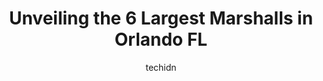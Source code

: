 ---
layout: ampstory
image: https://i0.wp.com/www.depkes.org/wp-content/uploads/2023/06/marshalls-0-in-orlando-fl-1685965665.jpeg?resize=640,853
author: techidn
featured: false
description: Discover the impressive array of Marshalls options in Orlando FL, where you can find 6 of the largest Marshalls establishments in the area. From renowned classics to hidden gems, Orlando FL 
title: Unveiling the 6 Largest Marshalls in Orlando FL
cover:
   title: Unveiling the 6 Largest Marshalls in Orlando FL
   subtitle: Rickpate
   background: https://www.depkes.org/wp-content/uploads/2023/06/marshalls-0-in-orlando-fl-1685965665.jpeg

pages: 
 - layout: thirds
   top: <h1>#1 Marshalls</h1>
   bottom: "<p>Nice store. You could buy many household essentials, as well as clothes, cosmetics and accessories at affordable prices.  This is a stock store.  I liked the quality of s</p>"
   background: https://www.depkes.org/wp-content/uploads/2023/06/marshalls-1-in-orlando-fl-1685965666.jpeg
   backgroundblur: true
 - layout: thirds
   top: <h1>#2 Marshalls</h1>
   bottom: "<p>7911 S Orange Blossom Trl, Orlando, FL 32809, United States</p>"
   background: https://www.depkes.org/wp-content/uploads/2023/06/marshalls-2-in-orlando-fl-1685965666.jpeg
   cta:
      link: https://www.depkes.org/blog/unveiling-the-6-largest-marshalls-in-orlando-fl/
      text: Unveiling the 6 Largest Marshalls in Orlando FL
 - layout: thirds
   top: <h1>#3 Marshalls</h1>
   bottom: "<p>2642 E Colonial Dr, Orlando, FL 32803, United States</p>"
   background: https://www.depkes.org/wp-content/uploads/2023/06/marshalls-3-in-orlando-fl-1685965667.jpeg
   cta:
      link: https://www.depkes.org/blog/unveiling-the-6-largest-marshalls-in-orlando-fl/
      text: Unveiling the 6 Largest Marshalls in Orlando FL
 - layout: thirds
   top: <h1>#4 Marshalls</h1>
   bottom: "<p>11637 Regency Village Dr, Orlando, FL 32821, United States</p>"
   background: https://images.unsplash.com/photo-1620421680010-0766ff230392?ixlib=rb-4.0.3&ixid=MnwxMjA3fDB8MHxwaG90by1wYWdlfHx8fGVufDB8fHx8&auto=format&fit=crop&w=640&h=853&q=80
   cta:
      link: https://www.depkes.org/blog/unveiling-the-6-largest-marshalls-in-orlando-fl/
      text: Unveiling the 6 Largest Marshalls in Orlando FL
 - layout: thirds
   top: <h1>#5 Marshalls</h1>
   bottom: "<p>7323 W Colonial Dr, Orlando, FL 32818, United States</p>"
   background: https://images.unsplash.com/photo-1546497974-b213c9efb599?ixlib=rb-4.0.3&ixid=MnwxMjA3fDB8MHxwaG90by1wYWdlfHx8fGVufDB8fHx8&auto=format&fit=crop&w=640&h=853&q=80
   cta:
      link: https://www.depkes.org/blog/unveiling-the-6-largest-marshalls-in-orlando-fl/
      text: Unveiling the 6 Largest Marshalls in Orlando FL

 - layout: thirds
   middle: Continue reading...
   background: https://images.unsplash.com/photo-1597773150796-e5c14ebecbf5?ixlib=rb-4.0.3&ixid=MnwxMjA3fDB8MHxwaG90by1wYWdlfHx8fGVufDB8fHx8&auto=format&fit=crop&w=640&h=853&q=80
   cta:
      link: https://www.depkes.org/blog/unveiling-the-6-largest-marshalls-in-orlando-fl/
      text: Unveiling the 6 Largest Marshalls in Orlando FL
      
---